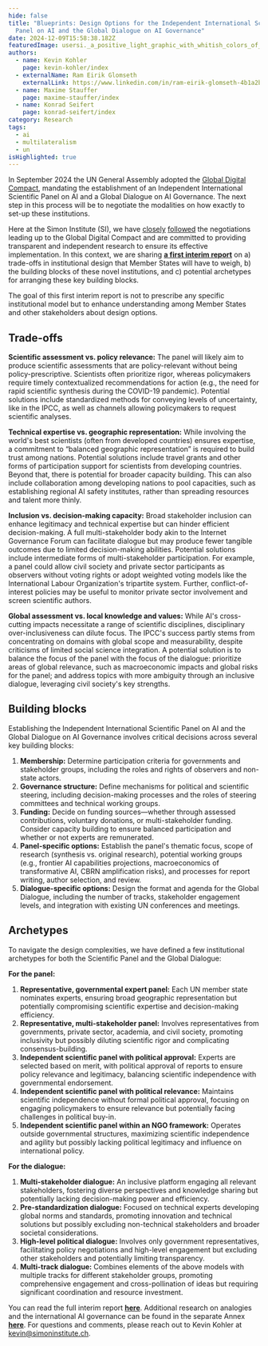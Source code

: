 ```yaml
---
hide: false
title: "Blueprints: Design Options for the Independent International Scientific
  Panel on AI and the Global Dialogue on AI Governance"
date: 2024-12-09T15:58:38.182Z
featuredImage: usersi._a_positive_light_graphic_with_whitish_colors_of_the_int_166c4d5c-f9a6-4236-bf7f-3ea112c2eb1f.webp
authors:
  - name: Kevin Kohler
    page: kevin-kohler/index
  - externalName: Ram Eirik Glomseth
    externalLink: https://www.linkedin.com/in/ram-eirik-glomseth-4b1a2b237/?originalSubdomain=ch
  - name: Maxime Stauffer
    page: maxime-stauffer/index
  - name: Konrad Seifert
    page: konrad-seifert/index
category: Research
tags:
  - ai
  - multilateralism
  - un
isHighlighted: true
---
```

In September 2024 the UN General Assembly adopted the [Global Digital Compact](https://www.un.org/techenvoy/global-digital-compact), mandating the establishment of an Independent International Scientific Panel on AI and a Global Dialogue on AI Governance. The next step in this process will be to negotiate the modalities on how exactly to set-up these institutions.

Here at the Simon Institute (SI), we have [closely](https://www.simoninstitute.ch/blog/post/response-to-the-zero-draft-of-the-global-digital-compact/) [followed](https://www.simoninstitute.ch/blog/post/response-to-revision-1-of-the-global-digital-compact-implications-for-ai-governance/) the negotiations leading up to the Global Digital Compact and are committed to providing transparent and independent research to ensure its effective implementation. In this context, we are sharing **[a first interim report](https://drive.google.com/file/d/1fSYYlU11z39NZNjrk4B0zk33dEkKKe-b/view?usp=sharing)** on a) trade-offs in institutional design that Member States will have to weigh, b) the building blocks of these novel institutions, and c) potential archetypes for arranging these key building blocks.  

The goal of this first interim report is not to prescribe any specific institutional model but to enhance understanding among Member States and other stakeholders about design options.

## Trade-offs

**Scientific assessment vs. policy relevance:** The panel will likely aim to produce scientific assessments that are policy-relevant without being policy-prescriptive. Scientists often prioritize rigor, whereas policymakers require timely contextualized recommendations for action (e.g., the need for rapid scientific synthesis during the COVID-19 pandemic). Potential solutions include standardized methods for conveying levels of uncertainty, like in the IPCC, as well as channels allowing policymakers to request scientific analyses. 

**Technical expertise vs. geographic representation:** While involving the world's best scientists (often from developed countries) ensures expertise, a commitment to “balanced geographic representation” is required to build trust among nations. Potential solutions include travel grants and other forms of participation support for scientists from developing countries. Beyond that, there is potential for broader capacity building. This can also include collaboration among developing nations to pool capacities, such as establishing regional AI safety institutes, rather than spreading resources and talent more thinly.

**Inclusion vs. decision-making capacity:** Broad stakeholder inclusion can enhance legitimacy and technical expertise but can hinder efficient decision-making. A full multi-stakeholder body akin to the Internet Governance Forum can facilitate dialogue but may produce fewer tangible outcomes due to limited decision-making abilities. Potential solutions include intermediate forms of multi-stakeholder participation. For example, a panel could allow civil society and private sector participants as observers without voting rights or adopt weighted voting models like the International Labour Organization's tripartite system. Further, conflict-of-interest policies may be useful to monitor private sector involvement and  screen scientific authors. 

**Global assessment vs. local knowledge and values:** While AI's cross-cutting impacts necessitate a range of scientific disciplines, disciplinary over-inclusiveness can dilute focus. The IPCC's success partly stems from concentrating on domains with global scope and measurability, despite criticisms of limited social science integration. A potential solution is to balance the focus of the panel with the focus of the dialogue: prioritize areas of global relevance, such as macroeconomic impacts and global risks for the panel; and address topics with more ambiguity through an inclusive dialogue, leveraging civil society's key strengths.

## Building blocks

Establishing the Independent International Scientific Panel on AI and the Global Dialogue on AI Governance involves critical decisions across several key building blocks:

1. **Membership:** Determine participation criteria for governments and stakeholder groups, including the roles and rights of observers and non-state actors.
2. **Governance structure:** Define mechanisms for political and scientific steering, including decision-making processes and the roles of steering committees and technical working groups.
3. **Funding:** Decide on funding sources—whether through assessed contributions, voluntary donations, or multi-stakeholder funding. Consider capacity building to ensure balanced participation and whether or not experts are remunerated.
4. **Panel-specific options:** Establish the panel's thematic focus, scope of research (synthesis vs. original research), potential working groups (e.g., frontier AI capabilities projections, macroeconomics of transformative AI, CBRN amplification risks), and processes for report writing, author selection, and review.
5. **Dialogue-specific options:** Design the format and agenda for the Global Dialogue, including the number of tracks, stakeholder engagement levels, and integration with existing UN conferences and meetings.

## Archetypes

To navigate the design complexities, we have defined a few institutional archetypes for both the Scientific Panel and the Global Dialogue:

**For the panel:**

1. **Representative, governmental expert panel:** Each UN member state nominates experts, ensuring broad geographic representation but potentially compromising scientific expertise and decision-making efficiency.
2. **Representative, multi-stakeholder panel:** Involves representatives from governments, private sector, academia, and civil society, promoting inclusivity but possibly diluting scientific rigor and complicating consensus-building.
3. **Independent scientific panel with political approval:** Experts are selected based on merit, with political approval of reports to ensure policy relevance and legitimacy, balancing scientific independence with governmental endorsement.
4. **Independent scientific panel with political relevance:** Maintains scientific independence without formal political approval, focusing on engaging policymakers to ensure relevance but potentially facing challenges in political buy-in.
5. **Independent scientific panel within an NGO framework:** Operates outside governmental structures, maximizing scientific independence and agility but possibly lacking political legitimacy and influence on international policy.

**For the dialogue:**

1. **Multi-stakeholder dialogue:** An inclusive platform engaging all relevant stakeholders, fostering diverse perspectives and knowledge sharing but potentially lacking decision-making power and efficiency.
2. **Pre-standardization dialogue:** Focused on technical experts developing global norms and standards, promoting innovation and technical solutions but possibly excluding non-technical stakeholders and broader societal considerations.
3. **High-level political dialogue:** Involves only government representatives, facilitating policy negotiations and high-level engagement but excluding other stakeholders and potentially limiting transparency.
4. **Multi-track dialogue:** Combines elements of the above models with multiple tracks for different stakeholder groups, promoting comprehensive engagement and cross-pollination of ideas but requiring significant coordination and resource investment.

You can read the full interim report **[here](https://drive.google.com/file/d/1fSYYlU11z39NZNjrk4B0zk33dEkKKe-b/view?usp=sharing)**. Additional research on analogies and the international AI governance can be found in the separate Annex **[here](https://drive.google.com/file/d/1iroyOOPCGflhIBLfPaj8SxksLfwKomdY/view?usp=sharing)**. For questions and comments, please reach out to Kevin Kohler at kevin@simoninstitute.ch.